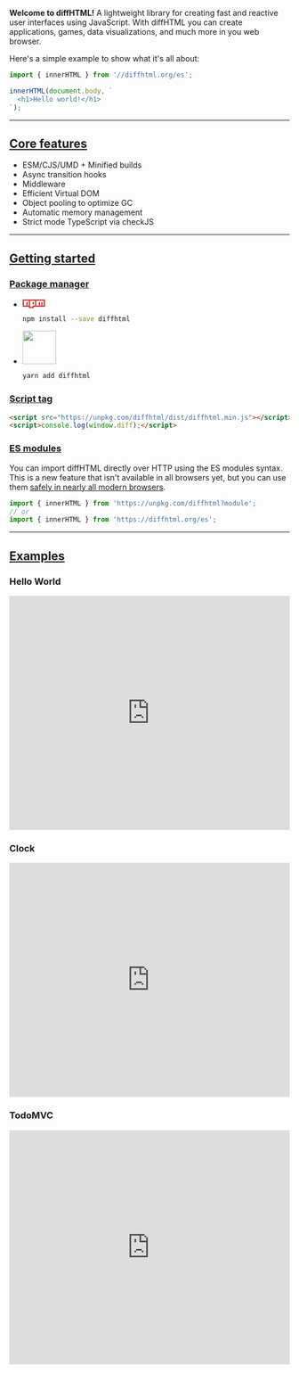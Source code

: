 **Welcome to diffHTML!** A lightweight library for creating fast and reactive
user interfaces using JavaScript. With diffHTML you can create applications,
games, data visualizations, and much more in you web browser.

Here's a simple example to show what it's all about:

```js
import { innerHTML } from '//diffhtml.org/es';

innerHTML(document.body, `
  <h1>Hello world!</h1>
`);
```

<a name="core-features"></a>

---

## <a href="#core-features">Core features</a>

- <span class="list-icon fa fa-exchange"></span> ESM/CJS/UMD + Minified builds
- <span class="list-icon fa fa-retweet"></span> Async transition hooks
- <span class="list-icon fa fa-link"></span> Middleware
- <span class="list-icon fa fa-code"></span> Efficient Virtual DOM
- <span class="list-icon fa fa-recycle"></span> Object pooling to optimize GC
- <span class="list-icon fa fa-codiepie"></span> Automatic memory management
- <span class="list-icon fa fa-pencil"></span> Strict mode TypeScript via checkJS

<a name="getting-started"></a>

---

## <a href="#getting-started">Getting started</a>

<a name="node-module"></a>

### <a href="#node-module">Package manager</a>

<div id="install"></div>

* <svg viewBox="0 0 18 7" width="40" style="position: relative; top: 2px;">
    <path fill="#CB3837" d="M0,0v6h5v1h4v-1h9v-6"></path>
    <path fill="#FFF" d="M1,1v4h2v-3h1v3h1v-4h1v5h2v-4h1v2h-1v1h2v-4h1v4h2v-3h1v3h1v-3h1v3h1v-4"></path>
  </svg>

  ``` sh
  npm install --save diffhtml
  ```

* <img width="60" src="images/yarn-logo.svg">

  ``` sh
  yarn add diffhtml
  ```

<a name="using-script-tag"></a>

### <a href="#using-script-tag">Script tag</a>

```html
<script src="https://unpkg.com/diffhtml/dist/diffhtml.min.js"></script>
<script>console.log(window.diff);</script>
```

<a name="es-modules"></a>

### <a href="#es-modules">ES modules</a>

You can import diffHTML directly over HTTP using the ES modules syntax. This is
a new feature that isn't available in all browsers yet, but you can use them
[safely in nearly all modern browsers](https://caniuse.com/#search=modules).

``` javascript
import { innerHTML } from 'https://unpkg.com/diffhtml?module';
// or
import { innerHTML } from 'https://diffhtml.org/es';
```

<a name="examples"></a>

---

## <a href="#examples">Examples</a>

### Hello World

<div class="glitch-embed-wrap" style="height: 420px; width: 100%;">
  <iframe
    src="https://glitch.com/embed/#!/embed/diffhtml-helloworld?path=hello-world.js&previewSize=40&attributionHidden=true&previewFirst=true&sidebarCollapsed=true"
    title="diffhtml-helloworld on Glitch"
    style="height: 100%; width: 100%; border: 0;">
  </iframe>
</div>

### Clock

<div class="glitch-embed-wrap" style="height: 420px; width: 100%;">
  <iframe
    src="https://glitch.com/embed/#!/embed/diffhtml-clock?path=script.js&previewSize=40&attributionHidden=true&previewFirst=true&sidebarCollapsed=true"
    title="diffhtml-clock on Glitch"
    style="height: 100%; width: 100%; border: 0;">
  </iframe>
</div>

### TodoMVC

<div class="glitch-embed-wrap" style="height: 420px; width: 100%;">
  <iframe
    src="https://glitch.com/embed/#!/embed/diffhtml-todomvc?path=lib/index.js&previewSize=40&attributionHidden=true&previewFirst=true&sidebarCollapsed=true"
    title="diffhtml-todomvc on Glitch"
    style="height: 100%; width: 100%; border: 0;">
  </iframe>
</div>
